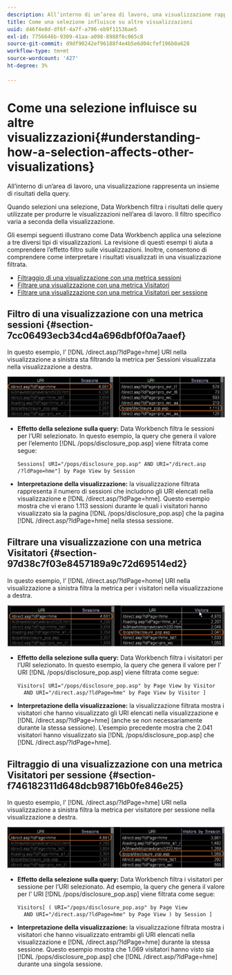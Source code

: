 ```yaml
---
description: All’interno di un’area di lavoro, una visualizzazione rappresenta un insieme di risultati della query.
title: Come una selezione influisce su altre visualizzazioni
uuid: d46f4e8d-df6f-4a7f-a796-eb9f11536ae5
exl-id: 7756646b-9309-41aa-a098-8988f6c065c8
source-git-commit: d9df90242ef96188f4e4b5e6d04cfef196b0a628
workflow-type: tm+mt
source-wordcount: '427'
ht-degree: 3%

---
```


# Come una selezione influisce su altre visualizzazioni{#understanding-how-a-selection-affects-other-visualizations}

All’interno di un’area di lavoro, una visualizzazione rappresenta un insieme di risultati della query.

Quando selezioni una selezione, Data Workbench filtra i risultati delle query utilizzate per produrre le visualizzazioni nell’area di lavoro. Il filtro specifico varia a seconda della visualizzazione.

Gli esempi seguenti illustrano come Data Workbench applica una selezione a tre diversi tipi di visualizzazioni. La revisione di questi esempi ti aiuta a comprendere l’effetto filtro sulle visualizzazioni. Inoltre, consentono di comprendere come interpretare i risultati visualizzati in una visualizzazione filtrata.

* [Filtraggio di una visualizzazione con una metrica sessioni](../../../../home/c-get-started/c-vis/c-sel-vis/c-sel-aff-vis.md#section-7cc06493ecb34cd4a696dbf0f0a7aaef)
* [Filtrare una visualizzazione con una metrica Visitatori](../../../../home/c-get-started/c-vis/c-sel-vis/c-sel-aff-vis.md#section-97d38c7f03e8457189a9c72d69514ed2)
* [Filtrare una visualizzazione con una metrica Visitatori per sessione](../../../../home/c-get-started/c-vis/c-sel-vis/c-sel-aff-vis.md#section-f746182311d648dcb98716b0fe846e25)

## Filtro di una visualizzazione con una metrica sessioni {#section-7cc06493ecb34cd4a696dbf0f0a7aaef}

In questo esempio, l’ [!DNL /direct.asp/?ldPage=hme] URI nella visualizzazione a sinistra sta filtrando la metrica per Sessioni visualizzata nella visualizzazione a destra.

![](assets/client-vis1.png)

* **Effetto della selezione sulla query:** Data Workbench filtra le sessioni per l’URI selezionato. In questo esempio, la query che genera il valore per l’elemento [!DNL /pops/disclosure_pop.asp] viene filtrata come segue:

   ```
   Sessions[ URI="/pops/disclosure_pop.asp" AND URI="/direct.asp
   /?ldPage=hme"] by Page View by Session
   ```

* **Interpretazione della visualizzazione:** la visualizzazione filtrata rappresenta il numero di sessioni che includono gli URI elencati nella visualizzazione e  [!DNL /direct.asp/?ldPage=hme]. Questo esempio mostra che vi erano 1.113 sessioni durante le quali i visitatori hanno visualizzato sia la pagina [!DNL /pops/disclosure_pop.asp] che la pagina [!DNL /direct.asp/?ldPage=hme] nella stessa sessione.

## Filtrare una visualizzazione con una metrica Visitatori {#section-97d38c7f03e8457189a9c72d69514ed2}

In questo esempio, l’ [!DNL /direct.asp/?ldPage=home] URI nella visualizzazione a sinistra filtra la metrica per i visitatori nella visualizzazione a destra.

![](assets/client-vis2.png)

* **Effetto della selezione sulla query:** Data Workbench filtra i visitatori per l’URI selezionato. In questo esempio, la query che genera il valore per l’ URI [!DNL /pops/disclosure_pop.asp] viene filtrata come segue:

   ```
   Visitors[ URI="/pops/disclosure_pop.asp" by Page View by Visitor 
     AND URI="/direct.asp/?ldPage=hme" by Page View by Visitor ]
   ```

* **Interpretazione della visualizzazione:** la visualizzazione filtrata mostra i visitatori che hanno visualizzato gli URI elencati nella visualizzazione e  [!DNL /direct.asp/?ldPage=hme] (anche se non necessariamente durante la stessa sessione). L’esempio precedente mostra che 2.041 visitatori hanno visualizzato sia [!DNL /pops/disclosure_pop.asp] che [!DNL /direct.asp/?ldPage=hme].

## Filtraggio di una visualizzazione con una metrica Visitatori per sessione {#section-f746182311d648dcb98716b0fe846e25}

In questo esempio, l’ [!DNL /direct.asp/?ldPage=hme] URI nella visualizzazione a sinistra filtra la metrica per visitatore per sessione nella visualizzazione a destra.

![](assets/client-vis3.png)

* **Effetto della selezione sulla query:** Data Workbench filtra i visitatori per sessione per l’URI selezionato. Ad esempio, la query che genera il valore per l’ URI [!DNL /pops/disclosure_pop.asp] viene filtrata come segue:

   ```
   Visitors[ ( URI="/pops/disclosure_pop.asp" by Page View 
     AND URI="/direct.asp/?ldPage=hme" by Page View ) by Session ]
   ```

* **Interpretazione della visualizzazione:** la visualizzazione filtrata mostra i visitatori che hanno visualizzato entrambi gli URI elencati nella visualizzazione e  [!DNL /direct.asp/?ldPage=hme] durante la stessa sessione. Questo esempio mostra che 1.069 visitatori hanno visto sia [!DNL /pops/disclosure_pop.asp] che [!DNL /direct.asp/?ldPage=hme] durante una singola sessione.

